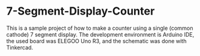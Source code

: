 # 7-Segment-Display-Counter
This is a sample project of how to make a counter using a single (common cathode) 7 segment display. The development environment is Arduino IDE, the used board was ELEGOO Uno R3, and the schematic was done with Tinkercad.
